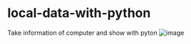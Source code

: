 # local-data-with-python
Take information of computer and show with pyton
![image](https://github.com/pedroescp/local-data-with-python/assets/69729572/65af3fad-cc59-4405-97c6-02aac12ab841)
